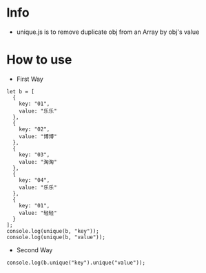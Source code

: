 # Info
- unique.js is to remove duplicate obj from an Array by obj's value
  
# How to use
- First Way
```
let b = [
  {
    key: "01",
    value: "乐乐"
  },
  {
    key: "02",
    value: "博博"
  },
  {
    key: "03",
    value: "淘淘"
  },
  {
    key: "04",
    value: "乐乐"
  },
  {
    key: "01",
    value: "轻轻"
  }
];
console.log(unique(b, "key"));
console.log(unique(b, "value"));
```
- Second Way

```
console.log(b.unique("key").unique("value"));
```